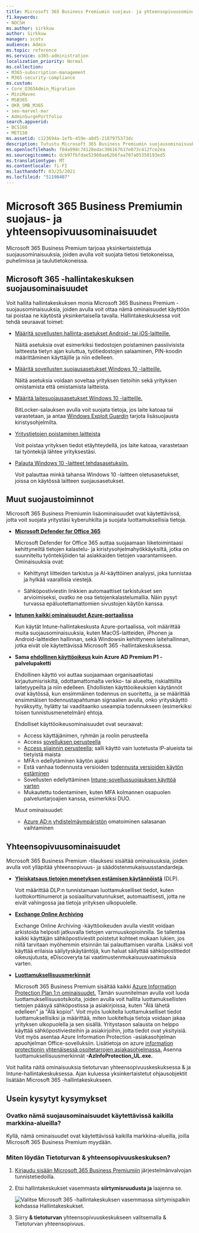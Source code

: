 ```yaml
---
title: Microsoft 365 Business Premiumin suojaus- ja yhteensopivuusominaisuudet
f1.keywords:
- NOCSH
ms.author: sirkkuw
author: Sirkkuw
manager: scotv
audience: Admin
ms.topic: reference
ms.service: o365-administration
localization_priority: Normal
ms.collection:
- M365-subscription-management
- M365-security-compliance
ms.custom:
- Core_O365Admin_Migration
- MiniMaven
- MSB365
- OKR_SMB_M365
- seo-marvel-mar
- AdminSurgePortfolio
search.appverid:
- BCS160
- MET150
ms.assetid: c123694a-1efb-459e-a8d5-2187975373dc
description: Tutustu Microsoft 365 Business Premiumin suojausominaisuuksiin, joiden avulla voit suojata tietosi tietokoneissa, puhelimissa ja taulutietokoneissa.
ms.openlocfilehash: f04a998c74128edac306167617e073c412fce2ea
ms.sourcegitcommit: dcb97fbfdae52960ae62b6faa707a05358193ed5
ms.translationtype: MT
ms.contentlocale: fi-FI
ms.lasthandoff: 03/25/2021
ms.locfileid: "51198407"
---
```

# <a name="microsoft-365-business-premium-security-and-compliance-features"></a>Microsoft 365 Business Premiumin suojaus- ja yhteensopivuusominaisuudet

Microsoft 365 Business Premium tarjoaa yksinkertaistettuja suojausominaisuuksia, joiden avulla voit suojata tietosi tietokoneissa, puhelimissa ja taulutietokoneissa.
    
## <a name="microsoft-365-admin-center-security-features"></a>Microsoft 365 -hallintakeskuksen suojausominaisuudet

Voit hallita hallintakeskuksen monia Microsoft 365 Business Premium -suojausominaisuuksia, joiden avulla voit ottaa nämä ominaisuudet käyttöön tai poistaa ne käytöstä yksinkertaisella tavalla. Hallintakeskuksessa voit tehdä seuraavat toimet:
  
- [Määritä sovellusten hallinta-asetukset Android- tai iOS-laitteille.](app-protection-settings-for-android-and-ios.md) 
    
    Näitä asetuksia ovat esimerkiksi tiedostojen poistaminen passiivisista laitteesta tietyn ajan kuluttua, työtiedostojen salaaminen, PIN-koodin määrittäminen käyttäjille ja niin edelleen.
    
- [Määritä sovellusten suojausasetukset Windows 10 -laitteille.](protection-settings-for-windows-10-devices.md) 
    
    Näitä asetuksia voidaan soveltaa yrityksen tietoihin sekä yrityksen omistamista että omistamista laitteista.
    
- [Määritä laitesuojausasetukset Windows 10 -laitteille.](protection-settings-for-windows-10-pcs.md) 
    
    BitLocker-salauksen avulla voit suojata tietoja, jos laite katoaa tai varastetaan, ja antaa [Windows Exploit Guardin](/windows/security/threat-protection/microsoft-defender-atp/enable-exploit-protection) tarjota lisäsuojausta kiristysohjelmilta. [](/windows/security/information-protection/bitlocker/bitlocker-frequently-asked-questions) 
    
- [Yritystietojen poistaminen laitteista](remove-company-data.md)
    
    Voit poistaa yrityksen tiedot etäyhteydellä, jos laite katoaa, varastetaan tai työntekijä lähtee yrityksestäsi.
    
- [Palauta Windows 10 -laitteet tehdasasetuksiin.](reset-devices-to-factory-settings.md) 
    
    Voit palauttaa minkä tahansa Windows 10 -laitteen oletusasetukset, joissa on käytössä laitteen suojausasetukset.
    
## <a name="additional-security-features"></a>Muut suojaustoiminnot 

Microsoft 365 Business Premiumin lisäominaisuudet ovat käytettävissä, jotta voit suojata yritystäsi kyberuhkilta ja suojata luottamuksellisia tietoja.
  
- **[Microsoft Defender for Office 365](../security/office-365-security/defender-for-office-365.md)**
    
    Microsoft Defender for Office 365 auttaa suojaamaan liiketoimintaasi kehittyneiltä tietojen kalastelu- ja kiristysohjelmahyökkäyksiltä, jotka on suunniteltu työntekijöiden tai asiakkaiden tietojen vaarantamiseen. Ominaisuuksia ovat:
    
  - Kehittynyt liitteiden tarkistus ja AI-käyttöinen analyysi, joka tunnistaa ja hylkää vaarallisia viestejä.
    
  - Sähköpostiviestin linkkien automaattiset tarkistukset sen arvioimiseksi, ovatko ne osa tietojenkalastelumallia. Näin pysyt turvassa epäluotettamattomien sivustojen käytön kanssa.

- **[Intunen kaikki ominaisuudet Azure-portaalissa](/mem/intune/fundamentals/what-is-intune)**
    
    Kun käytät Intune-hallintakeskusta Azure-portaalissa, voit määrittää muita suojausominaisuuksia, kuten MacOS-laitteiden, iPhonen ja Android-laitteiden hallinnan, sekä Windowsin kehittyneen laitehallinnan, jotka eivät ole käytettävissä Microsoft 365 -hallintakeskuksessa.
- **Sama [ehdollinen käyttöoikeus](/azure/active-directory/conditional-access/overview) kuin Azure AD Premium P1 -palvelupaketti**


    Ehdollinen käyttö voi auttaa suojaamaan organisaatiotasi kirjautumisriskiltä, odottamattomalta verkko- tai alueelta, riskialttiilta laitetyypeilta ja niin edelleen. Ehdollisten käyttöoikeuksien käytännöt ovat käytössä, kun ensimmäinen todennus on suoritettu, ja se määrittää ensimmäisen todennustapahtuman signaalien avulla, onko yrityskäyttö hyväksytty, hylätty tai vaaditaanko useampia todennukseen (esimerkiksi toisen tunnistusmenetelmän) ehtoja.

    Ehdolliset käyttöoikeusominaisuudet ovat seuraavat:

    - Access käyttäjänimen, ryhmän ja roolin perusteella
    - Access [sovelluksen perusteella](/azure/active-directory/conditional-access/app-based-conditional-access) 
    - [Access sijainnin perusteella;](/azure/active-directory/authentication/howto-registration-mfa-sspr-combined#conditional-access-policies-for-combined-registration)  salli käyttö vain luotetusta IP-alueista tai tietyistä maista 
    - MFA:n edellytäminen käytön ajaksi
    - Estä vanhaa todennusta versioiden [todennusta versioiden käytön estäminen](/azure/active-directory/conditional-access/block-legacy-authentication)
    - Sovellusten edellyttäminen [Intune-sovellussuojauksen käyttöä varten](/azure/active-directory/conditional-access/app-protection-based-conditional-access)
    - Mukautettu todentaminen, kuten MFA kolmannen osapuolen palveluntarjoajien kanssa, esimerkiksi DUO.
   
    Muut ominaisuudet:
    - [Azure AD:n yhdistelmäympäristön](/azure/active-directory/authentication/concept-sspr-customization) omatoiminen salasanan vaihtaminen
    
## <a name="compliance-features"></a>Yhteensopivuusominaisuudet

Microsoft 365 Business Premium -tilauksesi sisältää ominaisuuksia, joiden avulla voit ylläpitää yhteensopivuus- ja säädöstenmukaisuusstandardeja.

- **[Yleiskatsaus tietojen menetyksen estämisen käytännöistä](../compliance/data-loss-prevention-policies.md)** (DLP). 
    
    Voit määrittää DLP:n tunnistamaan luottamukselliset tiedot, kuten luottokorttinumerot ja sosiaaliturvatunnukset, automaattisesti, jotta ne eivät vahingossa jaa tietoja yrityksen ulkopuolelle.
    
- **[Exchange Online Archiving](https://products.office.com/exchange/microsoft-exchange-online-archiving-email)**
    
    Exchange Online Archiving -käyttöoikeuden avulla viestit voidaan arkistoida helposti jatkuvalla tietojen varmuuskopioinnilla. Se tallentaa kaikki käyttäjän sähköpostiviestit poistetut kohteet mukaan lukien, jos niitä tarvitaan myöhemmin etsinnän tai palauttamisen varalta. Lisäksi voit käyttää erilaisia säilytyskäytäntöjä, kun haluat säilyttää sähköpostitiedot oikeusjutusta, eDiscoveryta tai vaatimustenmukaisuusvaatimuksia varten.
    
- **[Luottamuksellisuusmerkinnät](../compliance/sensitivity-labels.md)**

   Microsoft 365 Business Premium sisältää kaikki [Azure Information Protection Plan 1:n ominaisuudet.](https://go.microsoft.com/fwlink/p/?linkid=871407) Tämän suunnitelman avulla voit  luoda luottamuksellisuusotsikoita, joiden avulla voit hallita luottamuksellisten tietojen pääsyä sähköpostissa ja asiakirjoissa, kuten "Älä lähetä edelleen" ja "Älä kopioi". Voit myös luokitella luottamukselliset tiedot luottamuksellisiksi ja määrittää, miten luokiteltuja tietoja voidaan jakaa yrityksen ulkopuolella ja sen sisällä. Yritystason salausta on helppo käyttää sähköpostiviesteihin ja asiakirjoihin, jotta tiedot ovat yksityisiä. Voit myös asentaa Azure Information Protection -asiakasohjelman apuohjelman Office-sovelluksiin. Lisätietoja on azure [information protectionin yhtenäisessä osoitetarrojen asiakasohjelmassa.](/azure/information-protection/rms-client/unifiedlabelingclient-version-release-history) Asenna luottamuksellisuusmerkinnät **-AzInfoProtection_UL.exe.**

Voit hallita näitä ominaisuuksia tietoturvan yhteensopivuuskeskuksessa &amp; ja Intune-hallintakeskuksessa. Ajan kuluessa yksinkertaistetut ohjausobjektit lisätään Microsoft 365 -hallintakeskukseen.
  
    
## <a name="faq"></a>Usein kysytyt kysymykset

 ### <a name="are-these-security-features-available-in-all-markets"></a>Ovatko nämä suojausominaisuudet käytettävissä kaikilla markkina-alueilla?
  
Kyllä, nämä ominaisuudet ovat käytettävissä kaikilla markkina-alueilla, joilla Microsoft 365 Business Premium myydään.
  
### <a name="how-do-i-find-the-security-amp-compliance-center"></a>Miten löydän Tietoturvan &amp; yhteensopivuuskeskuksen?
  
1. [Kirjaudu sisään Microsoft 365 Business Premiumiin](https://portal.microsoft.com/) järjestelmänvalvojan tunnistetiedoilla. 
    
2. Etsi hallintakeskukset vasemmasta **siirtymisruudusta ja** laajenna se. 
    
    ![Valitse Microsoft 365 -hallintakeskuksen vasemmassa siirtymispalkin kohdassa Hallintakeskukset.](../media/fa4484f8-c637-45fd-a7bd-bdb3abfd6c03.png)
  
3. Siirry **&amp; tietoturvan** yhteensopivuuskeskukseen valitsemalla &amp; Tietoturvan yhteensopivuus.
